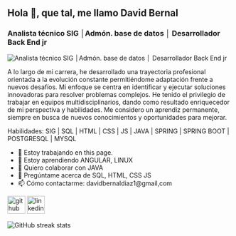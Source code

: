 <h2>   Hola 👋, que tal, me llamo David Bernal</h2>
<h3>  Analista técnico SIG │Admón. base de datos │ Desarrollador Back End jr </h3>

![Analista técnico SIG │Admón. base de datos │ Desarrollador Back End jr](https://github.com/davidber0102/davidber0102/blob/main/ai-generated-8782744_1280d.jpg) <br>

A lo largo de mi carrera, he desarrollado una trayectoria profesional orientada a la evolución constante permitiéndome adaptación frente a nuevos desafíos. Mi enfoque se centra en identificar y ejecutar soluciones innovadoras para resolver problemas complejos. He tenido el privilegio de trabajar en equipos multidisciplinarios, dando como resultado enriquecedor de mi perspectiva y habilidades. Me considero un aprendiz permanente, siempre en busca de nuevos conocimientos y oportunidades para mejorar.

Habilidades: SIG | SQL | HTML | CSS | JS | JAVA | SPRING | SPRING BOOT | POSTGRESQL | MYSQL

- 🔭 Estoy trabajando en this page. 
- 🌱 Estoy aprendiendo ANGULAR, LINUX 
- 👯 Quiero colaborar con JAVA 
- 💬 Pregúntame acerca de SQL, HTML, CSS JS 
- 📫 Cómo contactarme: davidbernaldiaz1@gmail,com 


[<img src='https://cdn.jsdelivr.net/npm/simple-icons@3.0.1/icons/github.svg' alt='github' height='40'>](https://github.com/https://github.com/davidber0102/davidber0102)  [<img src='https://cdn.jsdelivr.net/npm/simple-icons@3.0.1/icons/linkedin.svg' alt='linkedin' height='40'>](https://www.linkedin.com/in/www.linkedin.com/in/gi-david-bernal-diaz/)  

![GitHub streak stats](https://streak-stats.demolab.com/?user=https://github.com/davidber0102/davidber0102)  



<!---
davidber0102/davidber0102 is a ✨ special ✨ repository because its `README.md` (this file) appears on your GitHub profile.
You can click the Preview link to take a look at your changes.
--->
